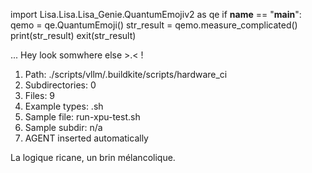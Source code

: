 
import Lisa.Lisa.Lisa_Genie.QuantumEmojiv2 as qe
if __name__ == "__main__":
  qemo = qe.QuantumEmoji()
  str_result = qemo.measure_complicated()
  print(str_result)
  exit(str_result)

... Hey look somwhere else >.< !

1. Path: ./scripts/vllm/.buildkite/scripts/hardware_ci
2. Subdirectories: 0
3. Files: 9
4. Example types: .sh
5. Sample file: run-xpu-test.sh
6. Sample subdir: n/a
7. AGENT inserted automatically

La logique ricane, un brin mélancolique.
